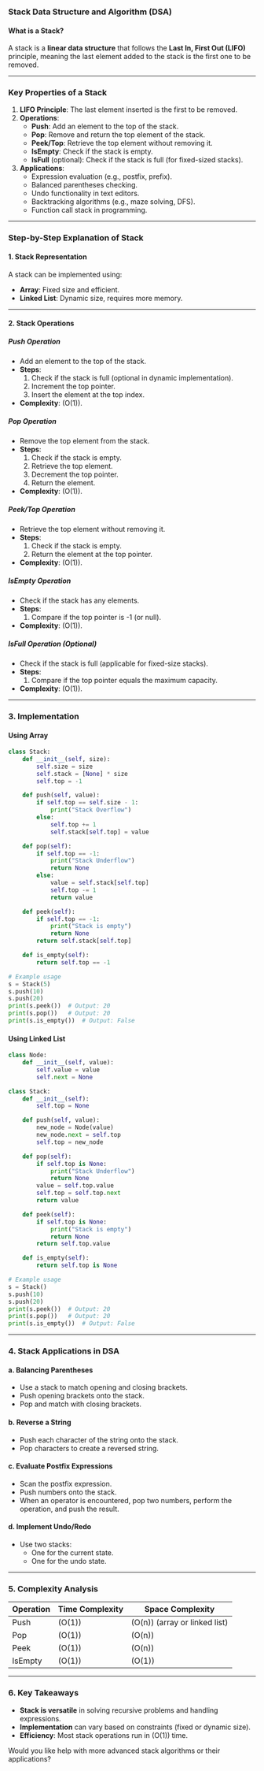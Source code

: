 ### Stack Data Structure and Algorithm (DSA)

#### **What is a Stack?**
A stack is a **linear data structure** that follows the **Last In, First Out (LIFO)** principle, meaning the last element added to the stack is the first one to be removed.

---

### **Key Properties of a Stack**
1. **LIFO Principle**: The last element inserted is the first to be removed.
2. **Operations**:
   - **Push**: Add an element to the top of the stack.
   - **Pop**: Remove and return the top element of the stack.
   - **Peek/Top**: Retrieve the top element without removing it.
   - **IsEmpty**: Check if the stack is empty.
   - **IsFull** (optional): Check if the stack is full (for fixed-sized stacks).
3. **Applications**:
   - Expression evaluation (e.g., postfix, prefix).
   - Balanced parentheses checking.
   - Undo functionality in text editors.
   - Backtracking algorithms (e.g., maze solving, DFS).
   - Function call stack in programming.

---

### **Step-by-Step Explanation of Stack**

#### **1. Stack Representation**
A stack can be implemented using:
   - **Array**: Fixed size and efficient.
   - **Linked List**: Dynamic size, requires more memory.

---

#### **2. Stack Operations**

##### **Push Operation**
   - Add an element to the top of the stack.
   - **Steps**:
     1. Check if the stack is full (optional in dynamic implementation).
     2. Increment the top pointer.
     3. Insert the element at the top index.
   - **Complexity**: \(O(1)\).

##### **Pop Operation**
   - Remove the top element from the stack.
   - **Steps**:
     1. Check if the stack is empty.
     2. Retrieve the top element.
     3. Decrement the top pointer.
     4. Return the element.
   - **Complexity**: \(O(1)\).

##### **Peek/Top Operation**
   - Retrieve the top element without removing it.
   - **Steps**:
     1. Check if the stack is empty.
     2. Return the element at the top pointer.
   - **Complexity**: \(O(1)\).

##### **IsEmpty Operation**
   - Check if the stack has any elements.
   - **Steps**:
     1. Compare if the top pointer is -1 (or null).
   - **Complexity**: \(O(1)\).

##### **IsFull Operation** (Optional)
   - Check if the stack is full (applicable for fixed-size stacks).
   - **Steps**:
     1. Compare if the top pointer equals the maximum capacity.
   - **Complexity**: \(O(1)\).

---

### **3. Implementation**

#### **Using Array**
```python
class Stack:
    def __init__(self, size):
        self.size = size
        self.stack = [None] * size
        self.top = -1

    def push(self, value):
        if self.top == self.size - 1:
            print("Stack Overflow")
        else:
            self.top += 1
            self.stack[self.top] = value

    def pop(self):
        if self.top == -1:
            print("Stack Underflow")
            return None
        else:
            value = self.stack[self.top]
            self.top -= 1
            return value

    def peek(self):
        if self.top == -1:
            print("Stack is empty")
            return None
        return self.stack[self.top]

    def is_empty(self):
        return self.top == -1

# Example usage
s = Stack(5)
s.push(10)
s.push(20)
print(s.peek())  # Output: 20
print(s.pop())   # Output: 20
print(s.is_empty())  # Output: False
```

#### **Using Linked List**
```python
class Node:
    def __init__(self, value):
        self.value = value
        self.next = None

class Stack:
    def __init__(self):
        self.top = None

    def push(self, value):
        new_node = Node(value)
        new_node.next = self.top
        self.top = new_node

    def pop(self):
        if self.top is None:
            print("Stack Underflow")
            return None
        value = self.top.value
        self.top = self.top.next
        return value

    def peek(self):
        if self.top is None:
            print("Stack is empty")
            return None
        return self.top.value

    def is_empty(self):
        return self.top is None

# Example usage
s = Stack()
s.push(10)
s.push(20)
print(s.peek())  # Output: 20
print(s.pop())   # Output: 20
print(s.is_empty())  # Output: False
```

---

### **4. Stack Applications in DSA**

#### **a. Balancing Parentheses**
- Use a stack to match opening and closing brackets.
- Push opening brackets onto the stack.
- Pop and match with closing brackets.

#### **b. Reverse a String**
- Push each character of the string onto the stack.
- Pop characters to create a reversed string.

#### **c. Evaluate Postfix Expressions**
- Scan the postfix expression.
- Push numbers onto the stack.
- When an operator is encountered, pop two numbers, perform the operation, and push the result.

#### **d. Implement Undo/Redo**
- Use two stacks:
  - One for the current state.
  - One for the undo state.

---

### **5. Complexity Analysis**
| Operation | Time Complexity | Space Complexity |
|-----------|-----------------|------------------|
| Push      | \(O(1)\)         | \(O(n)\) (array or linked list) |
| Pop       | \(O(1)\)         | \(O(n)\)                      |
| Peek      | \(O(1)\)         | \(O(n)\)                      |
| IsEmpty   | \(O(1)\)         | \(O(1)\)                      |

---

### **6. Key Takeaways**
- **Stack is versatile** in solving recursive problems and handling expressions.
- **Implementation** can vary based on constraints (fixed or dynamic size).
- **Efficiency**: Most stack operations run in \(O(1)\) time.

Would you like help with more advanced stack algorithms or their applications?